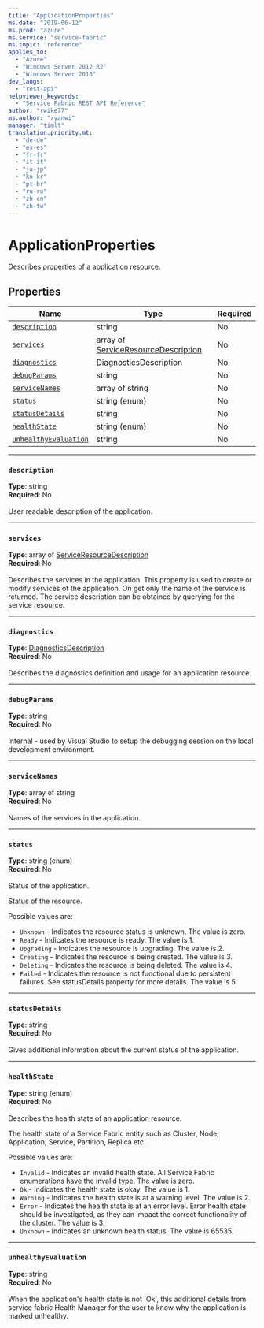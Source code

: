 ```yaml
---
title: "ApplicationProperties"
ms.date: "2019-06-12"
ms.prod: "azure"
ms.service: "service-fabric"
ms.topic: "reference"
applies_to: 
  - "Azure"
  - "Windows Server 2012 R2"
  - "Windows Server 2016"
dev_langs: 
  - "rest-api"
helpviewer_keywords: 
  - "Service Fabric REST API Reference"
author: "rwike77"
ms.author: "ryanwi"
manager: "timlt"
translation.priority.mt: 
  - "de-de"
  - "es-es"
  - "fr-fr"
  - "it-it"
  - "ja-jp"
  - "ko-kr"
  - "pt-br"
  - "ru-ru"
  - "zh-cn"
  - "zh-tw"
---
```

# ApplicationProperties

Describes properties of a application resource.

## Properties
| Name | Type | Required |
| --- | --- | --- |
| [`description`](#description) | string | No |
| [`services`](#services) | array of [ServiceResourceDescription](sfclient-model-serviceresourcedescription.md) | No |
| [`diagnostics`](#diagnostics) | [DiagnosticsDescription](sfclient-model-diagnosticsdescription.md) | No |
| [`debugParams`](#debugparams) | string | No |
| [`serviceNames`](#servicenames) | array of string | No |
| [`status`](#status) | string (enum) | No |
| [`statusDetails`](#statusdetails) | string | No |
| [`healthState`](#healthstate) | string (enum) | No |
| [`unhealthyEvaluation`](#unhealthyevaluation) | string | No |

____
### `description`
__Type__: string <br/>
__Required__: No<br/>
<br/>
User readable description of the application.

____
### `services`
__Type__: array of [ServiceResourceDescription](sfclient-model-serviceresourcedescription.md) <br/>
__Required__: No<br/>
<br/>
Describes the services in the application. This property is used to create or modify services of the application. On get only the name of the service is returned. The service description can be obtained by querying for the service resource.

____
### `diagnostics`
__Type__: [DiagnosticsDescription](sfclient-model-diagnosticsdescription.md) <br/>
__Required__: No<br/>
<br/>
Describes the diagnostics definition and usage for an application resource.

____
### `debugParams`
__Type__: string <br/>
__Required__: No<br/>
<br/>
Internal - used by Visual Studio to setup the debugging session on the local development environment.

____
### `serviceNames`
__Type__: array of string <br/>
__Required__: No<br/>
<br/>
Names of the services in the application.

____
### `status`
__Type__: string (enum) <br/>
__Required__: No<br/>
<br/>
Status of the application.

Status of the resource.

Possible values are: 

  - `Unknown` - Indicates the resource status is unknown. The value is zero.
  - `Ready` - Indicates the resource is ready. The value is 1.
  - `Upgrading` - Indicates the resource is upgrading. The value is 2.
  - `Creating` - Indicates the resource is being created. The value is 3.
  - `Deleting` - Indicates the resource is being deleted. The value is 4.
  - `Failed` - Indicates the resource is not functional due to persistent failures. See statusDetails property for more details. The value is 5.



____
### `statusDetails`
__Type__: string <br/>
__Required__: No<br/>
<br/>
Gives additional information about the current status of the application.

____
### `healthState`
__Type__: string (enum) <br/>
__Required__: No<br/>
<br/>
Describes the health state of an application resource.

The health state of a Service Fabric entity such as Cluster, Node, Application, Service, Partition, Replica etc.

Possible values are: 

  - `Invalid` - Indicates an invalid health state. All Service Fabric enumerations have the invalid type. The value is zero.
  - `Ok` - Indicates the health state is okay. The value is 1.
  - `Warning` - Indicates the health state is at a warning level. The value is 2.
  - `Error` - Indicates the health state is at an error level. Error health state should be investigated, as they can impact the correct functionality of the cluster. The value is 3.
  - `Unknown` - Indicates an unknown health status. The value is 65535.



____
### `unhealthyEvaluation`
__Type__: string <br/>
__Required__: No<br/>
<br/>
When the application's health state is not 'Ok', this additional details from service fabric Health Manager for the user to know why the application is marked unhealthy.
